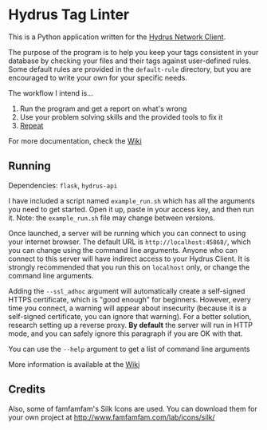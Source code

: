 # Hydrus Tag Linter

This is a Python application written for the [Hydrus Network
Client](https://github.com/hydrusnetwork/hydrus).

The purpose of the program is to help you keep your tags consistent in your
database by checking your files and their tags against user-defined rules. Some
default rules are provided in the `default-rule` directory, but you are
encouraged to write your own for your specific needs.

The workflow I intend is...

1. Run the program and get a report on what's wrong
2. Use your problem solving skills and the provided tools to fix it
3. [Repeat](https://github.com/hydrusnetwork/hydrus/blob/master/static/boned.jpg)

For more documentation, check the
[Wiki](https://github.com/cinnamon-rolls/hydrus-tag-linter/wiki)

## Running

Dependencies: `flask`, `hydrus-api`

I have included a script named `example_run.sh` which has all the arguments you
need to get started. Open it up, paste in your access key, and then run it.
Note: the `example_run.sh` file may change between versions.

Once launched, a server will be running which you can connect to using your
internet browser. The default URL is `http://localhost:45868/`, which you can
change using the command line arguments. Anyone who can connect to this server
will have indirect access to your Hydrus Client. It is strongly recommended that
you run this on `localhost` only, or change the command line arguments.

Adding the `--ssl_adhoc` argument will automatically create a self-signed HTTPS
certificate, which is "good enough" for beginners. However, every time you
connect, a warning will appear about insecurity (because it is a self-signed
certificate, you can ignore that warning). For a better solution, research
setting up a reverse proxy. **By default** the server will run in HTTP mode, and
you can safely ignore this paragraph if you are OK with that.

You can use the `--help` argument to get a list of command line arguments

More information is available at the
[Wiki](https://github.com/cinnamon-rolls/hydrus-tag-linter/wiki)

## Credits

Also, some of famfamfam's Silk Icons are used. You can download them for your
own project at http://www.famfamfam.com/lab/icons/silk/
